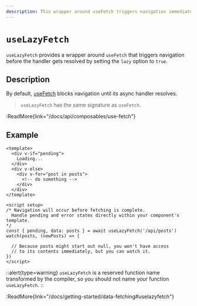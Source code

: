 ```yaml
---
description: This wrapper around useFetch triggers navigation immediately.
---
```


# `useLazyFetch`

`useLazyFetch` provides a wrapper around `useFetch` that triggers navigation before the handler gets resolved by setting the `lazy` option to `true`.

## Description

By default, [useFetch](/docs/api/composables/use-fetch) blocks navigation until its async handler resolves.

> `useLazyFetch` has the same signature as `useFetch`.

:ReadMore{link="/docs/api/composables/use-fetch"}

## Example

```vue
<template>
  <div v-if="pending">
    Loading...
  </div>
  <div v-else>
    <div v-for="post in posts">
      <!-- do something -->
    </div>
  </div>
</template>

<script setup>
/* Navigation will occur before fetching is complete.
  Handle pending and error states directly within your component's template.
*/
const { pending, data: posts } = await useLazyFetch('/api/posts')
watch(posts, (newPosts) => {

  // Because posts might start out null, you won't have access
  // to its contents immediately, but you can watch it.
})
</script>
```

::alert{type=warning}
`useLazyFetch` is a reserved function name transformed by the compiler, so you should not name your function `useLazyFetch`.
::

:ReadMore{link="/docs/getting-started/data-fetching#uselazyfetch"}
